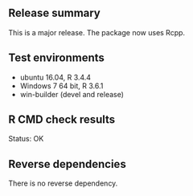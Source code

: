 ## Release summary 

This is a major release. The package now uses Rcpp.


## Test environments

* ubuntu 16.04, R 3.4.4
* Windows 7 64 bit, R 3.6.1
* win-builder (devel and release)


## R CMD check results

Status: OK


## Reverse dependencies

There is no reverse dependency.
